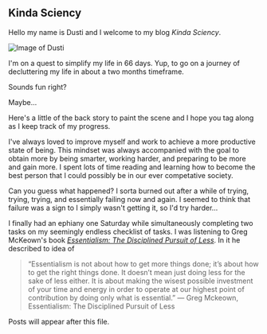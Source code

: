 ## Kinda Sciency

Hello my name is Dusti and I welcome to my blog *Kinda Sciency*.  

![Image of Dusti](https://engineering.usu.edu/be/images/people/alumni/Gerald-McEwen.JPG)

I'm on a quest to simplify my life in 66 days.  Yup, to go on a journey of decluttering my life in about a two months timeframe.

Sounds fun right?

Maybe...

Here's a little of the back story to paint the scene and I hope you tag along as I keep track of my progress.

I've always loved to improve myself and work to achieve a more productive state of being.  This mindset was always accompanied with the goal to obtain more by being smarter, working harder, and preparing to be more and gain more.  I spent lots of time reading and learning how to become the best person that I could possibly be in our ever competative society.

Can you guess what happened?  I sorta burned out after a while of trying, trying, trying, and essentially failing now and again.  I seemed to think that failure was a sign to I simply wasn't getting it, so I'd try harder...

I finally had an ephiany one Saturday while simultaneously completing two tasks on my seemingly endless checklist of tasks.  I was listening to Greg McKeown's book *[Essentialism: The Disciplined Pursuit of Less](https://www.goodreads.com/book/show/18077875-essentialism)*.  In it he described to idea of 
>“Essentialism is not about how to get more things done; it’s about how to get the right things done. It doesn’t mean just doing less for the sake of less either. It is about making the wisest possible investment of your time and energy in order to operate at our highest point of contribution by doing only what is essential.”
>― Greg Mckeown, Essentialism: The Disciplined Pursuit of Less 

Posts will appear after this file. 
